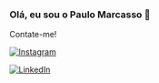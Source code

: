 ### Olá, eu sou o Paulo Marcasso 🚀

Contate-me!

[![Instagram](https://img.shields.io/badge/Instagram-E4405F?style=for-the-badge&logo=instagram&logoColor=white)](https://www.instagram.com/marcassoph/)

[![LinkedIn](https://img.shields.io/badge/LinkedIn-0077B5?style=for-the-badge&logo=linkedin&logoColor=white)](www.linkedin.com/in/paulo-henrique-marcasso-barreira-32873b1a5)
